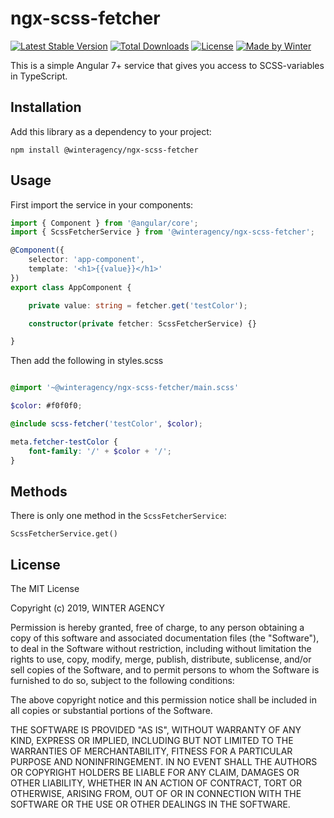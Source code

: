 # ngx-scss-fetcher

[![Latest Stable Version](https://img.shields.io/npm/v/@winteragency/ngx-scss-fetcher.svg)](https://www.npmjs.com/package/ngx-scss-fetcher) [![Total Downloads](https://img.shields.io/npm/dt/@winteragency/ngx-scss-fetcher.svg)](https://npm-stat.com/charts.html?package=@winteragency/ngx-scss-fetcher) [![License](https://img.shields.io/github/license/winteragency/ngx-scss-fetcher.svg)](https://github.com/winteragency/ngx-scss-fetcher) [![Made by Winter](https://img.shields.io/badge/made%20by-%E2%9D%84%20Winter-blue.svg)](https://winteragency.se)

This is a simple Angular 7+ service that gives you access to SCSS-variables in TypeScript.

## Installation

Add this library as a dependency to your project:

`npm install @winteragency/ngx-scss-fetcher`

## Usage

First import the service in your components:

```typescript
import { Component } from '@angular/core';
import { ScssFetcherService } from '@winteragency/ngx-scss-fetcher';

@Component({
    selector: 'app-component',
    template: '<h1>{{value}}</h1>'
})
export class AppComponent {

    private value: string = fetcher.get('testColor');

    constructor(private fetcher: ScssFetcherService) {}

}
```

Then add the following in styles.scss

```scss

@import '~@winteragency/ngx-scss-fetcher/main.scss'

$color: #f0f0f0;

@include scss-fetcher('testColor', $color);

meta.fetcher-testColor {
    font-family: '/' + $color + '/';
}
```

## Methods

There is only one method in the `ScssFetcherService`:

`ScssFetcherService.get()`

## License

The MIT License

Copyright (c) 2019, WINTER AGENCY

Permission is hereby granted, free of charge, to any person obtaining a copy of this software and associated documentation files (the "Software"), to deal in the Software without restriction, including without limitation the rights to use, copy, modify, merge, publish, distribute, sublicense, and/or sell copies of the Software, and to permit persons to whom the Software is furnished to do so, subject to the following conditions:

The above copyright notice and this permission notice shall be included in all copies or substantial portions of the Software.

THE SOFTWARE IS PROVIDED "AS IS", WITHOUT WARRANTY OF ANY KIND, EXPRESS OR IMPLIED, INCLUDING BUT NOT LIMITED TO THE WARRANTIES OF MERCHANTABILITY, FITNESS FOR A PARTICULAR PURPOSE AND NONINFRINGEMENT. IN NO EVENT SHALL THE AUTHORS OR COPYRIGHT HOLDERS BE LIABLE FOR ANY CLAIM, DAMAGES OR OTHER LIABILITY, WHETHER IN AN ACTION OF CONTRACT, TORT OR OTHERWISE, ARISING FROM, OUT OF OR IN CONNECTION WITH THE SOFTWARE OR THE USE OR OTHER DEALINGS IN THE SOFTWARE.